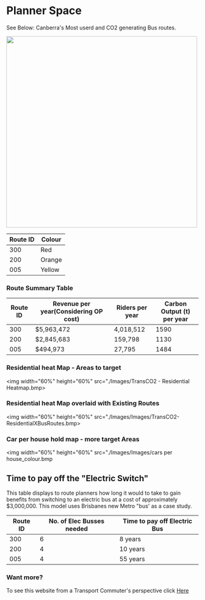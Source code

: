 # Planner Space

See Below: Canberra's Most userd and CO2 generating Bus routes. 


<img align="middle" width="500" height="500" src="./planner map.png">

| Route ID | Colour | 
|----------|--------|
| 300        | Red    | 
| 200        | Orange |
| 005        | Yellow | 




### Route Summary Table
| Route ID | Revenue per year(Considering OP cost) | Riders per year | Carbon Output (t) per year|
|----------|-----|--------|---------------|
| 300        | $5,963,472 | 4,018,512  | 1590      |
| 200        | $2,845,683 | 159,798  | 1130          |
| 005        | $494,973 | 27,795    | 1484          |

### Residential heat Map - Areas to target

<img width="60%" height="60%" src="./Images/TransCO2 - Residential Heatmap.bmp>

### Residential heat Map overlaid with Existing Routes
<img width="60%" height="60%" src="./Images/Images/TransCO2-ResidentialXBusRoutes.bmp>

### Car per house hold map - more target Areas
<img width="60%" height="60%" src="./Images/Images/cars per house_colour.bmp
                                   
## Time to pay off  the "Electric Switch"
This table displays to route planners how long it would to take to gain benefits from switching to an electric bus at a cost of approximately $3,000,000.
This model uses Brisbanes new Metro "bus' as a case study.

| Route ID | No. of Elec Busses needed | Time to pay off Electric Bus  | 
|----------|--------------|-------------------------------|
| 300        | 6             | 8 years                       |
| 200        | 4             | 10 years                       | 
| 005        | 4             | 55 years                      | 



### Want more? 
To see this website from a Transport Commuter's perspective click [Here](user.md) 
